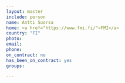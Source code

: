 ```yaml
---
layout: master
include: person
name: Antti Suorsa
home: <a href="https://www.fmi.fi/">FMI</a>
country: "FI"
photo:
email:
phone:
on_contract: no
has_been_on_contract: yes
groups:
 
---
```


